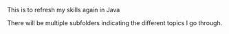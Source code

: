 This is to refresh my skills again in Java

There will be multiple subfolders indicating the different topics I go through.
